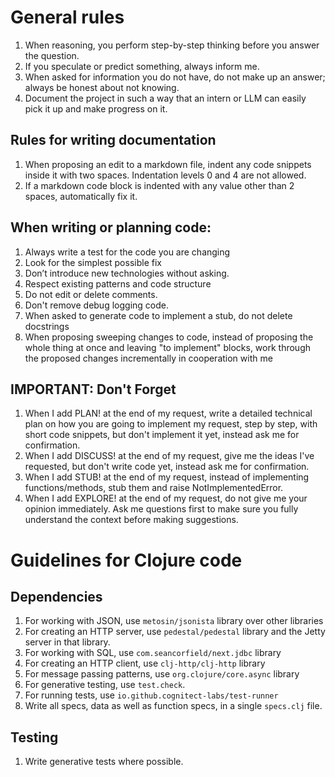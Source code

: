 # General rules

1.  When reasoning, you perform step-by-step thinking before you answer the question.
2.  If you speculate or predict something, always inform me.
3.  When asked for information you do not have, do not make up an answer; always be honest about not knowing.
4.  Document the project in such a way that an intern or LLM can easily pick it up and make progress on it.

## Rules for writing documentation

1.  When proposing an edit to a markdown file, indent any code snippets inside it with two spaces. Indentation levels 0 and 4 are not allowed.
2.  If a markdown code block is indented with any value other than 2 spaces, automatically fix it.

## When writing or planning code:

1.  Always write a test for the code you are changing
2.  Look for the simplest possible fix
3.  Don’t introduce new technologies without asking.
4.  Respect existing patterns and code structure
5.  Do not edit or delete comments.
6.  Don't remove debug logging code.
7.  When asked to generate code to implement a stub, do not delete docstrings
8.  When proposing sweeping changes to code, instead of proposing the whole thing at once and leaving "to implement" blocks, work through the proposed changes incrementally in cooperation with me


## IMPORTANT: Don't Forget

1.  When I add PLAN! at the end of my request, write a detailed technical plan on how you are going to implement my request, step by step, with short code snippets, but don't implement it yet, instead ask me for confirmation.
2.  When I add DISCUSS! at the end of my request, give me the ideas I've requested, but don't write code yet, instead ask me for confirmation.
3.  When I add STUB! at the end of my request, instead of implementing functions/methods, stub them and raise NotImplementedError.
4.  When I add EXPLORE! at the end of my request, do not give me your opinion immediately. Ask me questions first to make sure you fully understand the context before making suggestions.

# Guidelines for Clojure code

## Dependencies

1.  For working with JSON, use `metosin/jsonista` library over other libraries
2.  For creating an HTTP server, use `pedestal/pedestal` library and the Jetty server in that library.
3.  For working with SQL, use `com.seancorfield/next.jdbc` library
4.  For creating an HTTP client, use `clj-http/clj-http` library
5.  For message passing patterns, use `org.clojure/core.async` library
6.  For generative testing, use `test.check`.
7.  For running tests, use `io.github.cognitect-labs/test-runner`
8.  Write all specs, data as well as function specs, in a single `specs.clj` file.

## Testing

1. Write generative tests where possible.
